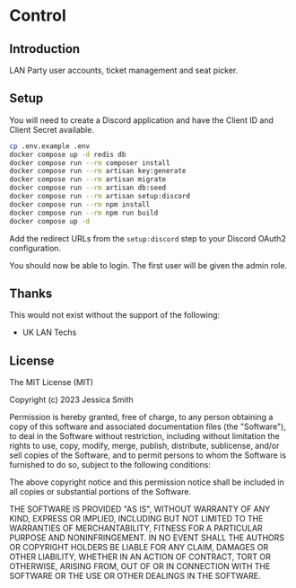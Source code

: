 # Control

## Introduction

LAN Party user accounts, ticket management and seat picker.

## Setup

You will need to create a Discord application and have the Client ID and Client Secret available.

```bash
cp .env.example .env
docker compose up -d redis db
docker compose run --rm composer install
docker compose run --rm artisan key:generate
docker compose run --rm artisan migrate
docker compose run --rm artisan db:seed
docker compose run --rm artisan setup:discord
docker compose run --rm npm install
docker compose run --rm npm run build
docker compose up -d
```

Add the redirect URLs from the `setup:discord` step to your Discord OAuth2 configuration.

You should now be able to login. The first user will be given the admin role.

## Thanks

This would not exist without the support of the following:

- UK LAN Techs

## License

The MIT License (MIT)

Copyright (c) 2023 Jessica Smith

Permission is hereby granted, free of charge, to any person obtaining a copy
of this software and associated documentation files (the "Software"), to deal
in the Software without restriction, including without limitation the rights
to use, copy, modify, merge, publish, distribute, sublicense, and/or sell
copies of the Software, and to permit persons to whom the Software is
furnished to do so, subject to the following conditions:

The above copyright notice and this permission notice shall be included in
all copies or substantial portions of the Software.

THE SOFTWARE IS PROVIDED "AS IS", WITHOUT WARRANTY OF ANY KIND, EXPRESS OR
IMPLIED, INCLUDING BUT NOT LIMITED TO THE WARRANTIES OF MERCHANTABILITY,
FITNESS FOR A PARTICULAR PURPOSE AND NONINFRINGEMENT. IN NO EVENT SHALL THE
AUTHORS OR COPYRIGHT HOLDERS BE LIABLE FOR ANY CLAIM, DAMAGES OR OTHER
LIABILITY, WHETHER IN AN ACTION OF CONTRACT, TORT OR OTHERWISE, ARISING FROM,
OUT OF OR IN CONNECTION WITH THE SOFTWARE OR THE USE OR OTHER DEALINGS IN
THE SOFTWARE.
